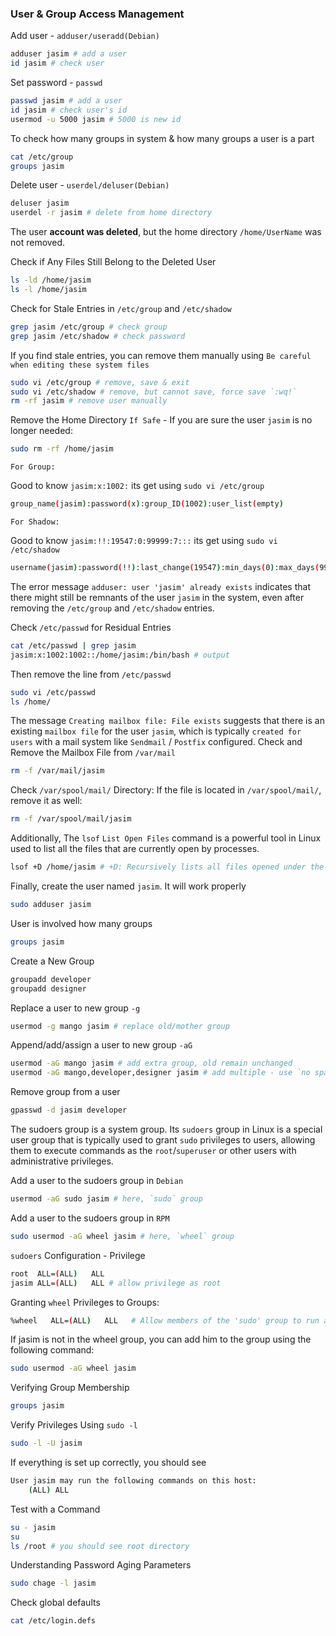 ### User & Group Access Management
Add user - `adduser/useradd(Debian)`
```bash
adduser jasim # add a user
id jasim # check user
```

Set password - `passwd`
```bash
passwd jasim # add a user
id jasim # check user's id
usermod -u 5000 jasim # 5000 is new id
```
To check how many groups in system & how many groups a user is a part 
```bash
cat /etc/group
groups jasim
```

Delete user - `userdel/deluser(Debian)`
```bash
deluser jasim
userdel -r jasim # delete from home directory
```

The user **account was deleted**, but the home directory `/home/UserName` was not removed.

Check if Any Files Still Belong to the Deleted User
```bash
ls -ld /home/jasim
ls -l /home/jasim
```
Check for Stale Entries in `/etc/group` and `/etc/shadow`
```bash
grep jasim /etc/group # check group
grep jasim /etc/shadow # check password
```
If you find stale entries, you can remove them manually using `Be careful when editing these system files`
```bash
sudo vi /etc/group # remove, save & exit
sudo vi /etc/shadow # remove, but cannot save, force save `:wq!`
rm -rf jasim # remove user manually
```
Remove the Home Directory `If Safe` - If you are sure the user `jasim` is no longer needed:
```bash
sudo rm -rf /home/jasim
```
`For Group:` 

Good to know `jasim:x:1002:` its get using `sudo vi /etc/group`
```bash
group_name(jasim):password(x):group_ID(1002):user_list(empty)
```

`For Shadow:` 

Good to know `jasim:!!:19547:0:99999:7:::` its get using `sudo vi /etc/shadow`
```bash
username(jasim):password(!!):last_change(19547):min_days(0):max_days(99999):warn(7):inactive(empty):expire(empty)
```

The error message `adduser: user 'jasim' already exists` indicates that there might still be remnants of the user `jasim` in the system, even after removing the `/etc/group` and `/etc/shadow` entries.

Check `/etc/passwd` for Residual Entries
```bash
cat /etc/passwd | grep jasim
jasim:x:1002:1002::/home/jasim:/bin/bash # output
```
Then remove the line from `/etc/passwd`
```bash
sudo vi /etc/passwd
ls /home/
```

The message `Creating mailbox file: File exists` suggests that there is an existing `mailbox file` for the user `jasim`, which is typically `created for users` with a mail system like `Sendmail` / `Postfix` configured.
Check and Remove the Mailbox File from `/var/mail`
```bash
rm -f /var/mail/jasim
```
Check `/var/spool/mail/` Directory: If the file is located in `/var/spool/mail/`, remove it as well:
```bash
rm -f /var/spool/mail/jasim
```

Additionally, The `lsof` `List Open Files` command is a powerful tool in Linux used to list all the files that are currently open by processes.
```bash
lsof +D /home/jasim # +D: Recursively lists all files opened under the specified directory, including files in subdirectories.
```

Finally, create the user named `jasim`. It will work properly
```bash
sudo adduser jasim
```

User is involved how many groups
```bash
groups jasim
```

Create a New Group
```bash
groupadd developer
groupadd designer
```

Replace a user to new group `-g`
```bash
usermod -g mango jasim # replace old/mother group
```
Append/add/assign a user to new group `-aG`
```bash
usermod -aG mango jasim # add extra group, old remain unchanged
usermod -aG mango,developer,designer jasim # add multiple - use `no spaces`
```

Remove group from a user
```bash
gpasswd -d jasim developer
```

The sudoers group is a system group. Its `sudoers` group in Linux is a special user group that is typically used to grant `sudo` privileges to users, allowing them to execute commands as the `root`/`superuser` or other users with administrative privileges.

Add a user to the sudoers group in `Debian`
```bash
usermod -aG sudo jasim # here, `sudo` group
```

Add a user to the sudoers group in `RPM`
```bash
sudo usermod -aG wheel jasim # here, `wheel` group
```

`sudoers` Configuration - Privilege
```bash
root  ALL=(ALL)   ALL
jasim ALL=(ALL)   ALL # allow privilege as root
```
Granting `wheel` Privileges to Groups:
```bash
%wheel   ALL=(ALL)   ALL   # Allow members of the 'sudo' group to run any command
```
If jasim is not in the wheel group, you can add him to the group using the following command:
```bash
sudo usermod -aG wheel jasim
```

Verifying Group Membership
```bash
groups jasim
```
Verify Privileges Using `sudo -l`
```bash
sudo -l -U jasim
```
If everything is set up correctly, you should see
```bash
User jasim may run the following commands on this host:
    (ALL) ALL
```
Test with a Command
```bash
su - jasim
su
ls /root # you should see root directory
```

Understanding Password Aging Parameters
```bash
sudo chage -l jasim
```
Check global defaults
```bash
cat /etc/login.defs
```
